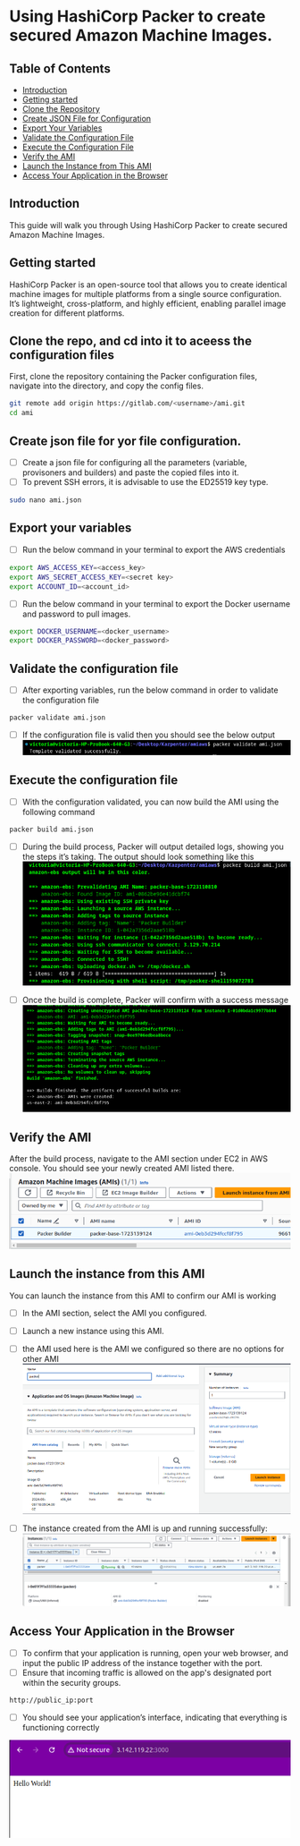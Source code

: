 # Using HashiCorp Packer to create secured Amazon Machine Images.

## Table of Contents
- [Introduction](#introduction)
- [Getting started](#getting-started)
- [Clone the Repository](#clone-the-repo-and-cd-into-it-to-aceess-the-configuration-files)
- [Create JSON File for Configuration](#create-json-file-for-yor-file-configuration)
- [Export Your Variables](#export-your-variables)
- [Validate the Configuration File](#validate-the-configuration-file)
- [Execute the Configuration File](#execute-the-configuration-file)
- [Verify the AMI](#verify-the-ami)
- [Launch the Instance from This AMI](#launch-the-instance-from-this-ami)
- [Access Your Application in the Browser](#access-your-application-in-the-browser)

## Introduction
This guide will walk you through Using HashiCorp Packer to create secured Amazon Machine Images.

## Getting started

HashiCorp Packer is an open-source tool that allows you to create identical machine images for multiple platforms from a single source configuration. It’s lightweight, cross-platform, and highly efficient, enabling parallel image creation for different platforms.

## Clone the repo, and cd into it to aceess the configuration files
First, clone the repository containing the Packer configuration files, navigate into the directory, and copy the config files.

```bash
git remote add origin https://gitlab.com/<username>/ami.git
cd ami
```


## Create json file for yor file configuration.

- [ ] Create a json file for configuring all the parameters (variable, provisoners and builders) and paste the copied files into it. 
- [ ] To prevent SSH errors, it is advisable to use the ED25519 key type.

```bash
sudo nano ami.json
```
## Export your variables
- [ ] Run the below command in your terminal to export the AWS credentials
```bash
export AWS_ACCESS_KEY=<access_key>
export AWS_SECRET_ACCESS_KEY=<secret key>
export ACCOUNT_ID=<account_id>
```
- [ ] Run the below command in your terminal to export the Docker username and password to pull images.
```bash
export DOCKER_USERNAME=<docker_username>
export DOCKER_PASSWORD=<docker_password>
```

## Validate the configuration file
- [ ] After exporting variables, run the below command in order to validate the configuration file
```bash
packer validate ami.json 
``` 
- [ ] If the configuration file is valid then you should see the below output
![packer](images/2.png)

## Execute the configuration file
- [ ] With the configuration validated, you can now build the AMI using the following command
```bash
packer build ami.json
```
- [ ] During the build process, Packer will output detailed logs, showing you the steps it’s taking. The output should look something like this
![packer](images/1.png)

- [ ] Once the build is complete, Packer will confirm with a success message
![packer](images/3.png)

## Verify the AMI
After the build process, navigate to the AMI section under EC2 in AWS console. You should see your newly created AMI listed there.
![packer](images/4.png)

## Launch the instance from this AMI

You can launch the instance from this AMI to confirm our AMI is working
- [ ] In the AMI section, select the AMI you configured.
- [ ] Launch a new instance using this AMI.


- [ ] the AMI used here is the AMI we configured so there are no options for other AMI
![packer](images/5.png)

- [ ] The instance created from the AMI is up and running successfully:
![packer](images/6.png)

## Access Your Application in the Browser

- [ ] To confirm that your application is running, open your web browser, and input the public IP address of the instance together with the port. 
- [ ] Ensure that incoming traffic is allowed on the app's designated port within the security groups.
```bash
http://public_ip:port
```

- [ ] You should see your application’s interface, indicating that everything is functioning correctly

![packer](images/9.png)
